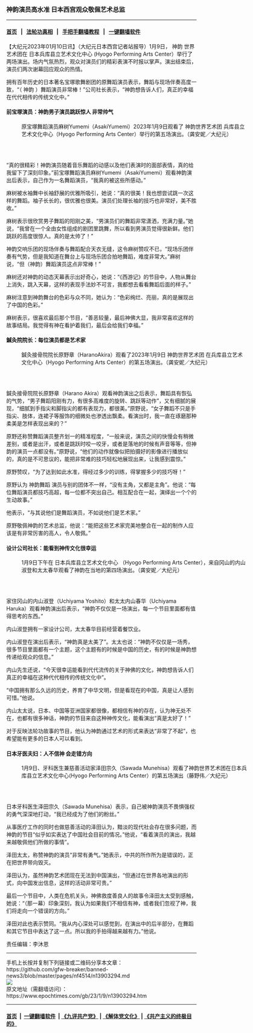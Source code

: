### 神韵演员高水准 日本西宫观众敬佩艺术总监
------------------------

#### [首页](https://github.com/gfw-breaker/banned-news3/blob/master/README.md) &nbsp;&nbsp;|&nbsp;&nbsp; [法轮功真相](https://github.com/begood0513/basic/blob/master/README.md)  &nbsp;&nbsp;|&nbsp;&nbsp; [手把手翻墙教程](https://github.com/gfw-breaker/guides/wiki)  &nbsp;&nbsp;|&nbsp;&nbsp; [一键翻墙软件](https://github.com/gfw-breaker/nogfw/blob/master/README.md)  



<div><p>
 【大纪元2023年01月10日讯】（大纪元日本西宫记者站报导）1月9日，
 <ok href="https://www.epochtimes.com/gb/tag/%E7%A5%9E%E9%9F%B5.html">
  神韵
 </ok>
 世界艺术团在
 <ok href="https://www.epochtimes.com/gb/tag/%E6%97%A5%E6%9C%AC%E5%85%B5%E5%BA%93%E5%8E%BF%E7%AB%8B%E8%89%BA%E6%9C%AF%E6%96%87%E5%8C%96%E4%B8%AD%E5%BF%83.html">
  日本兵库县立艺术文化中心
 </ok>
 (Hyogo Performing Arts Center）举行了两场演出。场内气氛热烈，观众对演员们的精彩表演不时报以掌声。演出结束后，演员们两次谢幕回应观众的热情。
</p>
<p>
 拥有百年历史的日本著名宝塚歌舞剧团的原舞蹈演员表示，舞蹈与现场伴奏高度一致，“（
 <ok href="https://www.epochtimes.com/gb/tag/%E7%A5%9E%E9%9F%B5.html">
  神韵
 </ok>
 ）舞蹈演员非常棒！”公司社长表示，“神韵想告诉人们，真正的幸福在代代相传的传统文化中。”
</p>
<h4>
 前宝塚演员：神韵男子演员跳跃惊人 非常帅气
</h4>
<figure aria-describedby="caption-attachment-13903353" class="wp-caption aligncenter" id="attachment_13903353" style="width: 600px">
 <ok href="https://i.epochtimes.com/assets/uploads/2023/01/id13903353-230109094752100815.jpg" target="_blank">
  <img alt="" class="size-large wp-image-13903353" src="https://i.epochtimes.com/assets/uploads/2023/01/id13903353-230109094752100815-600x400.jpg" title=""/>
 </ok>
 <br/><figcaption class="wp-caption-text" id="caption-attachment-13903353">
  原宝塚舞蹈演员麻树Yumemi（AsakiYumemi）2023年1月9日观看了
  <ok href="https://www.epochtimes.com/gb/tag/%E7%A5%9E%E9%9F%B5%E4%B8%96%E7%95%8C%E8%89%BA%E6%9C%AF%E5%9B%A2.html">
   神韵世界艺术团
  </ok>
  兵库县立艺术文化中心（Hyogo Performing Arts Center）举行的第五场演出。（龚安妮／大纪元）
 </figcaption><br/>
</figure><br/>
<p>
 “真的很精彩！神韵演员随着音乐舞蹈的动感以及他们表演时的面部表情，真的给我留下了深刻印象。”前宝塚舞蹈演员麻树Yumemi（AsakiYumemi）观看神韵演出后表示，自己作为一名舞蹈演员，“我真的被这些所感动。”
</p>
<p>
 麻树被水袖舞中长袖舒展的优雅所吸引，她说：“真的很美！我也想尝试跳一次这样的舞蹈。袖子长长的，很优雅也很美。演员们处理长袖的技巧也非常好，美不胜收。”
</p>
<p>
 麻树表示很欣赏男子舞蹈的阳刚之美，“男演员们的舞蹈非常潇洒，充满力量。”她说，“我曾在一个全由女性组成的剧团里跳舞，所以看到男演员觉得很新鲜。他们跳跃的高度很惊人。真的是太帅了！”
</p>
<p>
 神韵交响乐团的现场伴奏与舞蹈配合天衣无缝，这令麻树赞叹不已，“现场乐团伴奏有气势，但是我知道在舞台上与现场乐团合拍地舞蹈，难度非常大。”麻树说，“但（神韵）舞蹈演员这点非常棒！”
</p>
<p>
 麻树还对神韵的动态天幕表示出好奇心，她说：“《西游记》的节目中，人物从舞台上消失，跳入天幕，这样的表现手法妙不可言，我都想去看看舞蹈后面的样子。”
</p>
<p>
 麻树注意到神韵舞台的色彩与众不同，她认为：“色彩绚烂、亮丽，真的是展现出了中国的色彩。”
</p>
<p>
 麻树表示，很喜欢最后那个节目，“善恶较量，最后神佛大显，我非常喜欢这样的故事结局。我觉得有神在看护着我们，最后会给我们幸福。”
</p>
<h4>
 鍼灸院院长：每位演员都是艺术家
</h4>
<figure aria-describedby="caption-attachment-13903354" class="wp-caption aligncenter" id="attachment_13903354" style="width: 600px">
 <ok href="https://i.epochtimes.com/assets/uploads/2023/01/id13903354-230109101915100815.jpg" target="_blank">
  <img alt="" class="size-large wp-image-13903354" src="https://i.epochtimes.com/assets/uploads/2023/01/id13903354-230109101915100815-600x400.jpg" title=""/>
 </ok>
 <br/><figcaption class="wp-caption-text" id="caption-attachment-13903354">
  鍼灸接骨院院长原野章（HaranoAkira）观看了2023年1月9日
  <ok href="https://www.epochtimes.com/gb/tag/%E7%A5%9E%E9%9F%B5%E4%B8%96%E7%95%8C%E8%89%BA%E6%9C%AF%E5%9B%A2.html">
   神韵世界艺术团
  </ok>
  在兵库县立艺术文化中心（Hyogo Performing Arts Center）的第五场演出。（龚安妮／大纪元）
 </figcaption><br/>
</figure><br/>
<p>
 鍼灸接骨院院长原野章（Harano Akira）观看神韵演出之后表示，舞蹈具有恢弘的气势，“男子舞蹈阳刚有力，有很多高难度的旋转、跳跃等动作”，又有细腻的展现，“细腻到手指尖和脚指尖的都有表现力，都很美。”原野说，“女子舞蹈不只是手指尖、肢体，连裙子等服饰的细微处也渗透出飘柔。看演出时，我一直在琢磨那种柔美是怎样表现出来的？”
</p>
<p>
 原野还称赞舞蹈演员整齐划一的精准程度，“一般来说，演员之间的快慢会有稍微差别，或者是出汗，或者是跳跃时咬一咬牙，或者是落地的时候有声音等等，但神韵的演员一点都没有。”原野说，“他们的动作就像似把拍摄好的影像进行播放似的，真的是不可思议的，能把非常难的技巧轻松地展现出来，让我感到震惊。”
</p>
<p>
 原野赞叹，“为了达到如此水准，得经过多少的训练，得掌握多少的技巧呀！”
</p>
<p>
 原野认为
 <ok href="https://www.epochtimes.com/gb/tag/%E7%A5%9E%E9%9F%B5%E8%88%9E%E8%B9%88.html">
  神韵舞蹈
 </ok>
 演员与别的团体不一样，“没有主角，又都是主角”。他说：“每位舞蹈演员都技巧高超，每一位都不突出自己。相互配合在一起，演绎出一个个的生动故事。”
</p>
<p>
 他表示，“与其说他们是舞蹈演员，不如说他们是艺术家。”
</p>
<p>
 原野敬佩神韵的艺术总监，他说：“能把这些艺术家完美地整合在一起的制作人应该是有非常厉害的高人，令人敬佩。”
</p>
<h4>
 设计公司社长：能看到神传文化很幸运
</h4>
<figure aria-describedby="caption-attachment-13903357" class="wp-caption aligncenter" id="attachment_13903357" style="width: 600px">
 <ok href="https://i.epochtimes.com/assets/uploads/2023/01/id13903357-230109034249100815.jpg" target="_blank">
  <img alt="" class="size-large wp-image-13903357" src="https://i.epochtimes.com/assets/uploads/2023/01/id13903357-230109034249100815-600x400.jpg" title=""/>
 </ok>
 <br/><figcaption class="wp-caption-text" id="caption-attachment-13903357">
  1月9日下午在
  <ok href="https://www.epochtimes.com/gb/tag/%E6%97%A5%E6%9C%AC%E5%85%B5%E5%BA%93%E5%8E%BF%E7%AB%8B%E8%89%BA%E6%9C%AF%E6%96%87%E5%8C%96%E4%B8%AD%E5%BF%83.html">
   日本兵库县立艺术文化中心
  </ok>
  （Hyogo Performing Arts Center），来自冈山的内山淑登和太太春华观看了神韵在当地的第四场演出。（龚安妮／大纪元）
 </figcaption><br/>
</figure><br/>
<p>
 家住冈山的内山淑登（Uchiyama Yoshito）和太太内山春华（Uchiyama Haruka）观看神韵演出后表示，“神韵不仅仅是一场演出，每一个节目里面都有值得思考的东西。”
</p>
<p>
 内山淑登拥有一家设计公司，太太春华目前经营着餐饮业。
</p>
<p>
 内山淑登在演出后表示，“神韵真是太美了”。太太也说：“神韵不仅仅是一场秀，很多节目里面都有一个主题，这个主题有的时候是中国的历史，有的时候是神韵想传递给观众的信息。”
</p>
<p>
 内山先生还说，“今天很幸运能看到代代流传的关于神佛的文化，神韵想告诉人们真正的幸福在这种代代相传的传统文化中”。
</p>
<p>
 “中国拥有那么久远的历史，养育了中华文明，但是看现在的中国，真是让人感到可惜。”他说。
</p>
<p>
 内山太太说，日本、中国等亚洲国家都很像，都相信有神的存在，认为神无处不在，也都有很多神话，神韵的节目来自这种神传文化，能看演出“真是太好了！”
</p>
<p>
 对于反映法轮功故事的节目，他认为神韵通过艺术的形式来表达“非常了不起”，也希望能有更多的日本人可以看到。
</p>
<h4>
 日本牙医夫妇：人不信神 会走错方向
</h4>
<figure aria-describedby="caption-attachment-13903356" class="wp-caption aligncenter" id="attachment_13903356" style="width: 600px">
 <ok href="https://i.epochtimes.com/assets/uploads/2023/01/id13903356-230109113605100815.jpg" target="_blank">
  <img alt="" class="size-large wp-image-13903356" src="https://i.epochtimes.com/assets/uploads/2023/01/id13903356-230109113605100815-600x400.jpg" title=""/>
 </ok>
 <br/><figcaption class="wp-caption-text" id="caption-attachment-13903356">
  1月9日、牙科医生兼慈善活动家泽田宗久（Sawada Munehisa）观看了神韵世界艺术团在日本兵库县立艺术文化中心(Hyogo Performing Arts Center）的第五场演出（藤野伟／大纪元）
 </figcaption><br/>
</figure><br/>
<p>
 日本牙科医生泽田宗久（Sawada Munehisa）表示，自己被神韵演员不畏惧强权的勇气深深地打动，“我已经成为了他们的粉丝。”
</p>
<p>
 从事医疗工作的同时也做慈善活动的泽田认为，黯淡的现代社会存在很多问题，而神韵的节目“似乎如实表达了中国社会目前的情况。”他说，“看着演员的演出，我越来越敬佩他们所做的事情”。
</p>
<p>
 泽田太太，称赞神韵的演员“非常有勇气。”她表示，中共的所作所为是错误的，正在把世界带向毁灭。
</p>
<p>
 泽田认为，虽然神韵艺术团现在无法到中国演出，“但通过在世界各地演出的形式，向中国发出信息，这样的活动非常可贵。”
</p>
<p>
 最后一个节目中，人类在危机关头，神佛救度善良人的故事令泽田太太受到感触，她说：“（那一幕）印象深刻，我认为如果我们不相信有神，或者我们忽视了神，我们将走向一个错误的方向。”
</p>
<p>
 泽田对此也表示赞同。“我从内心深处可以感觉到，在演出中的后半部分，在舞蹈和其它节目中表达了这一点。所以我的手拍得越来越有力。”他说。
</p>
<p>
 责任编辑：李沐恩
</p>
</div>
<hr/>
手机上长按并复制下列链接或二维码分享本文章：<br/>
https://github.com/gfw-breaker/banned-news3/blob/master/pages/nf4514/n13903294.md <br/>
<a href='https://github.com/gfw-breaker/banned-news3/blob/master/pages/nf4514/n13903294.md'><img src='https://github.com/gfw-breaker/banned-news3/blob/master/pages/nf4514/n13903294.md.png'/></a> <br/>
原文地址（需翻墙访问）：https://www.epochtimes.com/gb/23/1/9/n13903294.htm


------------------------
#### [首页](https://github.com/gfw-breaker/banned-news3/blob/master/README.md) &nbsp;|&nbsp; [一键翻墙软件](https://github.com/gfw-breaker/nogfw/blob/master/README.md) &nbsp;| [《九评共产党》](https://github.com/gfw-breaker/9ping.md/blob/master/README.md#九评之一评共产党是什么) | [《解体党文化》](https://github.com/gfw-breaker/jtdwh.md/blob/master/README.md) | [《共产主义的终极目的》](https://github.com/gfw-breaker/gczydzjmd.md/blob/master/README.md)


<img src='http://gfw-breaker.win/banned-news3/pages/nf4514/n13903294.md' width='0px' height='0px'/>